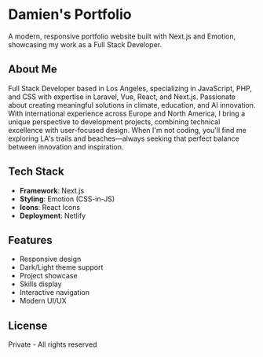 # Damien's Portfolio

A modern, responsive portfolio website built with Next.js and Emotion, showcasing my work as a Full Stack Developer.

## About Me

Full Stack Developer based in Los Angeles, specializing in JavaScript, PHP, and CSS with expertise in Laravel, Vue, React, and Next.js. Passionate about creating meaningful solutions in climate, education, and AI innovation. With international experience across Europe and North America, I bring a unique perspective to development projects, combining technical excellence with user-focused design. When I'm not coding, you'll find me exploring LA's trails and beaches—always seeking that perfect balance between innovation and inspiration.

## Tech Stack

- **Framework**: Next.js
- **Styling**: Emotion (CSS-in-JS)
- **Icons**: React Icons
- **Deployment**: Netlify

## Features

- Responsive design
- Dark/Light theme support
- Project showcase
- Skills display
- Interactive navigation
- Modern UI/UX

## License

Private - All rights reserved
